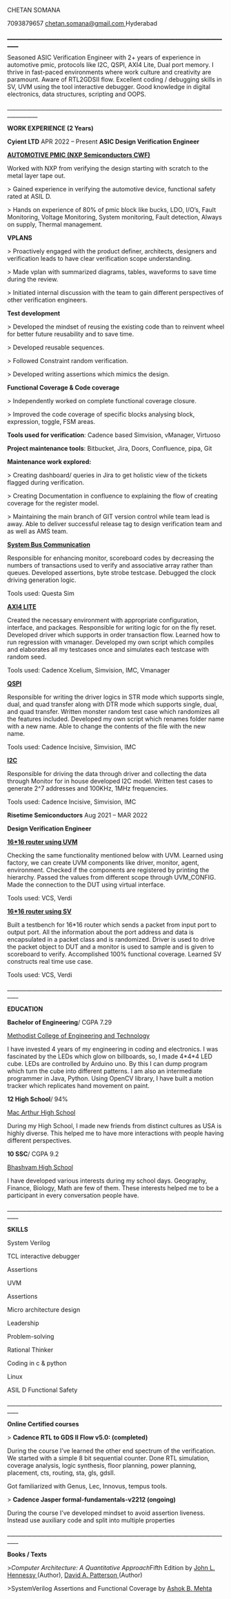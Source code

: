 <p>
    CHETAN SOMANA
</p>
<p>
    7093879657
    <a href="mailto:chetan.somana@gmail.com">
        chetan.somana@gmail.com
    </a>
    Hyderabad
</p>
<p>
    <u>
        __________________________________________________________________________________
    </u>
</p>
<p>
    Seasoned ASIC Verification Engineer with 2+ years of experience in automotive pmic, 
    protocols like I2C, QSPI, AXI4 Lite, Dual port memory.  I thrive in fast-paced 
    environments where work culture and creativity are paramount. Aware of RTL2GDSII flow.
    Excellent coding / debugging skills in SV, UVM using the tool interactive debugger. 
    Good knowledge in digital electronics, data structures, scripting and OOPS.
</p>
<p>
    _________________________________________________________________________________________
</p>
<p>
    <strong>WORK EXPERIENCE (2 Years)</strong>
</p>
<p>
    <strong>Cyient LTD</strong> APR 2022 – Present<strong></strong>
    <strong>
        ASIC Design Verification Engineer
    </strong>
</p>
<p>
    <strong><u>AUTOMOTIVE PMIC (NXP Semiconductors CWF)</u></strong>
    <strong>
        <u></u>
    </strong>
</p>
<p>
    Worked with NXP from verifying the design  starting with scratch to the
    metal layer tape out.
</p>
<p>
    &gt; Gained experience in verifying the  automotive device, functional
    safety rated at ASIL D.
</p>
<p>
    &gt; Hands on experience of 80% of pmic block  like bucks, LDO, I/O’s, Fault
    Monitoring, Voltage Monitoring, System  monitoring, Fault detection, Always
    on supply, Thermal management.
</p>
<p>
    <strong>VPLANS</strong>
</p>
<p>
    &gt; Proactively engaged with the product  definer, architects, designers
    and verification leads to have clear verification  scope understanding.
</p>
<p>
    &gt; Made vplan with summarized diagrams,  tables, waveforms to save time
    during the review.
</p>
<p>
    ­&gt; Initiated internal discussion with  the team to gain different
    perspectives of other verification engineers.
</p>
<p>
    <strong>Test development</strong>
</p>
<p>
    &gt; Developed the mindset of reusing the  existing code than to reinvent
    wheel for better future reusability and to save  time.
</p>
<p>
    &gt; Developed reusable sequences.
</p>
<p>
    &gt; Followed Constraint random  verification.
</p>
<p>
    &gt; Developed writing assertions which  mimics the design.
</p>
<p>
    <strong>Functional Coverage &amp; Code coverage</strong>
</p>
<p>
    &gt; Independently worked on complete functional  coverage closure.
</p>
<p>
    &gt; Improved the code coverage of  specific blocks analysing block,
    expression, toggle, FSM areas.
</p>
<p>
    <strong>Tools  used for verification</strong>: Cadence based Simvision,
    vManager, Virtuoso
</p>
<p>
    <strong>Project maintenance  tools</strong>: Bitbucket, Jira, Doors,
    Confluence, pipa, Git
</p>
<p>
    <strong>Maintenance work explored:</strong>
</p>
<p>
    &gt; Creating dashboard/ queries in Jira to get  holistic view of the
    tickets flagged during verification.
</p>
<p>
    &gt; Creating Documentation in confluence to explaining  the flow of
    creating coverage for the register model.
</p>
<p>
    &gt; Maintaining the main branch of GIT version  control while team lead is
    away. Able to deliver successful release tag to  design verification team
    and as well as AMS team.
</p>
<p>
    <strong><u>System Bus Communication</u></strong> <strong><u></u></strong>
</p>
<p>
    Responsible for enhancing monitor,  scoreboard codes by decreasing the
    numbers of transactions used to verify and  associative array rather than
    queues. Developed assertions, byte strobe  testcase. Debugged the clock
    driving generation logic.
</p>
<p>
    Tools used: Questa Sim
</p>
<p>
    <strong><u>AXI4 LITE</u></strong> <strong><u></u></strong>
</p>
<p>
    Created the necessary  environment with appropriate configuration,
    interface, and packages.  Responsible for writing logic for
    <a name="_Int_jMwGRmxM">on the fly</a> reset.  Developed driver which
    supports in order transaction flow. Learned how to run  regression with
    vmanager. Developed my own script which compiles and elaborates  all my
    testcases once and simulates each testcase with random seed.
</p>
<p>
    Tools used: Cadence Xcelium,  Simvision, IMC, Vmanager
</p>
<p>
    <strong><u></u></strong>
</p>
<p>
    <strong><u>QSPI</u></strong> <strong><u></u></strong>
</p>
<p>
    Responsible for writing the  driver logics in STR mode which supports
    single, dual, and quad transfer along  with DTR mode which supports single,
    dual, and quad transfer. Written monster  random test case which randomizes
    all the features included. Developed my own  script which renames folder
    name with a new name. Able to change the contents  of the file with the new
    name.
</p>
<p>
    Tools used: Cadence Incisive, Simvision,  IMC
</p>
<p>
    <strong><u>I2C</u></strong>
</p>
<p>
    Responsible for driving the data through driver  and collecting the data
    through Monitor for in house developed I2C model.  Written test cases to
    generate 2^7 addresses and 100KHz, 1MHz frequencies.
</p>
<p>
    Tools used: Cadence Incisive, Simvision,  IMC
</p>
<p>
    <strong></strong>
</p>
<p>
    <strong>Risetime Semiconductors</strong> Aug 2021 – MAR 2022
</p>
<p>
    <strong>Design  Verification Engineer</strong>
</p>
<p>
    <strong><u>16*16 router using UVM</u></strong> <strong><u></u></strong>
</p>
<p>
    Checking the same functionality mentioned  below with UVM. Learned using
    factory, we can create UVM components like  driver, monitor, agent,
    environment. Checked if the components are registered  by printing the
    hierarchy. Passed the values from different scope through  UVM_CONFIG. Made
    the connection to the DUT using virtual interface.
</p>
<p>
    Tools used: VCS, Verdi
</p>
<p>
    <strong><u>16*16 router using SV</u></strong>
</p>
<p>
    Built a testbench for 16*16 router which  sends a packet from input port to
    output port. All the information about the  port address and data is
    encapsulated in a packet class and is randomized.  Driver is used to drive
    the packet object to DUT and a monitor is used to  sample and is given to
    scoreboard to verify. Accomplished 100% functional  coverage. Learned SV
    constructs real time use case.
</p>
<p>
    Tools used: VCS, Verdi
</p>
<p>
    <strong></strong>
</p>
<p>
    __________________________________________________________________________________
</p>
<p>
    <strong></strong>
</p>
<p>
    <strong>EDUCATION</strong>
</p>
<p>
    <strong>Bachelor  of Engineering</strong>/ CGPA  7.29
</p>
<p>
    <u>Methodist  College of Engineering and Technology</u>
</p>
<p>
    I have invested 4 years of my  engineering in coding and electronics. I was
    fascinated by the LEDs which glow  on billboards, so, I made 4*4*4 LED cube.
    LEDs are controlled by Arduino uno.  By this I can dump program which turn
    the cube into different patterns. I am  also an intermediate programmer in
    Java, Python. Using OpenCV library, I have  built a motion tracker which
    replicates hand movement on paint.
</p>
<p>
    <strong></strong>
</p>
<p>
    <strong>12 High  School</strong>/ 94%
</p>
<p>
    <u>Mac Arthur  High School</u>
</p>
<p>
    During my High School, I made  new friends from distinct cultures as USA is
    highly diverse. This helped me to  have more interactions with people having
    different perspectives.
</p>
<p>
    <strong></strong>
</p>
<p>
    <strong>10 SSC</strong>/ CGPA 9.2 <strong></strong>
</p>
<p>
    <u>Bhashyam  High School</u>
</p>
<p>
    I have developed various  interests during my school days. Geography,
    Finance, Biology, Math <a name="_Int_tB5bHJQB">are</a> few of them. These
    interests helped me to be a  participant in every conversation people have.
</p>
<p>
    __________________________________________________________________________________
</p>
<p>
    <strong>SKILLS</strong>
</p>
<p>
    System Verilog
</p>
<p>
    TCL  interactive debugger
</p>
<p>
    Assertions
</p>
<p>
    UVM
</p>
<p>
    Assertions
</p>
<p>
    Micro  architecture design
</p>
<p>
    Leadership
</p>
<p>
    Problem-solving
</p>
<p>
    Rational  Thinker
</p>
<p>
    Coding in  c &amp; python
</p>
<p>
    Linux
</p>
<p>
    ASIL D  Functional Safety
</p>
<p>
    __________________________________________________________________________________
</p>
<p>
    <strong>Online Certified courses</strong>
</p>
<p>
    &gt; <strong>Cadence RTL to GDS II Flow v5.0:  (completed)</strong>
</p>
<p>
    During the course I’ve learned the other end  spectrum of the verification.
    We started with a simple 8 bit sequential  counter. Done RTL simulation,
    coverage analysis, logic synthesis, floor  planning, power planning,
    placement, cts, routing, sta, gls, gdsII.
</p>
<p>
    Got  familiarized with Genus, Lec, Innovus, tempus tools.
</p>
<p>
    &gt; <strong>Cadence  Jasper formal-fundamentals-v2212 (ongoing)</strong>
</p>
<p>
    During the  course I’ve developed mindset to avoid assertion liveness.
    Instead use  auxiliary code and split into multiple properties
</p>
<p>
    __________________________________________________________________________________
</p>
<p>
    <strong></strong>
</p>
<p>
    <strong>Books / Texts</strong>
</p>
<p>
    &gt;<em>Computer Architecture: A Quantitative Approach</em>Fifth Edition by
    <a
        href="https://www.amazon.com/John-L-Hennessy/e/B07HGVSXYN/ref=dp_byline_cont_book_1"
    >
        John L. Hennessy
    </a>
    (Author),
    <a
        href="https://www.amazon.com/s/ref=dp_byline_sr_book_2?ie=UTF8&amp;field-author=David+A.+Patterson&amp;text=David+A.+Patterson&amp;sort=relevancerank&amp;search-alias=books"
    >
        David A. Patterson
    </a>
    (Author)
</p>
<p>
    &gt;SystemVerilog Assertions and Functional Coverage by
    <a
        href="https://link.springer.com/book/10.1007/978-1-4614-7324-4#author-0-0"
    >
        Ashok  B. Mehta
    </a>
    <strong></strong>
</p>
<p>
    <strong></strong>
</p>
<p>
    <strong></strong>
</p>
<p>
    <strong></strong>
</p>

